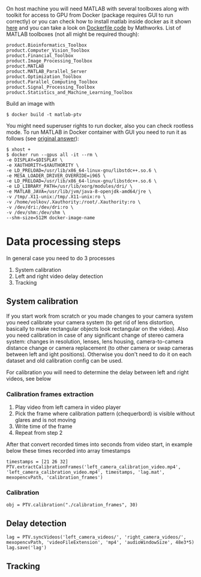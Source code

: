 On host machine you will need MATLAB with several toolboxes along with toolkit for access to GPU from Docker (package requires GUI to run correctly) or you can check how to install matlab inside docker as it shown [here](https://github.com/mathworks-ref-arch/matlab-dockerfile) and you can take a look on [Dockerfile code](https://github.com/mathworks-ref-arch/container-images/) by Mathworks.
List of MATLAB toolboxes (not all might be required though):

    product.Bioinformatics_Toolbox
    product.Computer_Vision_Toolbox
    product.Financial_Toolbox
    product.Image_Processing_Toolbox
    product.MATLAB
    product.MATLAB_Parallel_Server
    product.Optimization_Toolbox
    product.Parallel_Computing_Toolbox
    product.Signal_Processing_Toolbox
    product.Statistics_and_Machine_Learning_Toolbox

Build an image with

    $ docker build -t matlab-ptv

You might need superuser rights to run docker, also you can check rootless mode.
To run MATLAB in Docker container with GUI you need to run it as follows (see [original answer](https://www.mathworks.com/matlabcentral/answers/332224-is-it-possible-to-install-matlab-in-a-docker-image)):

    $ xhost +
    $ docker run --gpus all -it --rm \
    -e DISPLAY=$DISPLAY \
    -e XAUTHORITY=$XAUTHORITY \
    -e LD_PRELOAD=/usr/lib/x86_64-linux-gnu/libstdc++.so.6 \
    -e MESA_LOADER_DRIVER_OVERRIDE=i965 \
    -e LD_PRELOAD=/usr/lib/x86_64-linux-gnu/libstdc++.so.6 \
    -e LD_LIBRARY_PATH=/usr/lib/xorg/modules/dri/ \
    -e MATLAB_JAVA=/usr/lib/jvm/java-8-openjdk-amd64/jre \
    -v /tmp/.X11-unix:/tmp/.X11-unix:ro \
    -v /home/volkov/.Xauthority:/root/.Xauthority:ro \
    -v /dev/dri:/dev/dri:ro \
    -v /dev/shm:/dev/shm \
    --shm-size=512M docker-image-name

# Data processing steps

In general case you need to do 3 processes

1. System calibration
2. Left and right video delay detection
3. Tracking

## System calibration

If you start work from scratch or you made changes to your camera system you need calibrate your camera system (to get rid of lens distortion, basically to make rectangular objects look rectangular on the video).
Also you need calibration in case of any significant change of stereo camera system: changes in resolution, lenses, lens housing, camera-to-camera distance change or camera replacement (to other camera or swap cameras between left and ight positions).
Otherwise you don't need to do it on each dataset and old calibration config can be used.

For calibration you will need to determine the delay between left and right videos, see below

### Calibration frames extraction

1. Play video from left camera in video player
2. Pick the frame where calibration pattern (chequerbord) is visible without glares and is not moving
3. Write time of the frame
4. Repeat from step 2

After that convert recorded times into seconds from video start, in example below these times recorded into array timestamps

    timestamps = [21 26 32]
    PTV.extractCalibrationFrames('left_camera_calibration_video.mp4', 'left_camera_calibration_video.mp4', timestamps, 'lag.mat', mexopencvPath, 'calibration_frames')

### Calibration

    obj = PTV.calibration("./calibration_frames", 30)

## Delay detection

    lag = PTV.syncVideos('left_camera_videos/', 'right_camera_videos/', mexopencvPath, 'videoFileExtension', 'mp4', 'audioWindowSize', 48e3*5)
    lag.save('lag')

## Tracking


